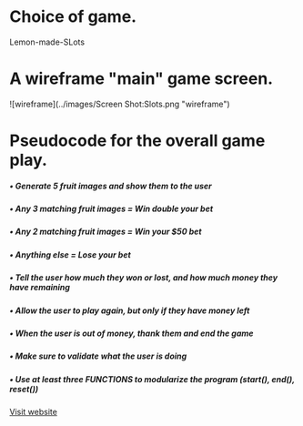 # Choice of game.
  Lemon-made-SLots

# A wireframe "main" game screen.
  ![wireframe](../images/Screen Shot:Slots.png "wireframe")

# Pseudocode for the overall game play.
##### • Generate 5 fruit images and show them to the user 
##### • Any 3 matching fruit images = Win double your bet
##### • Any 2 matching fruit images = Win your $50 bet
##### • Anything else = Lose your bet
##### • Tell the user how much they won or lost, and how much money they have remaining
##### • Allow the user to play again, but only if they have money left
##### • When the user is out of money, thank them and end the game
##### • Make sure to validate what the user is doing
##### • Use at least three FUNCTIONS to modularize the program (start(), end(), reset())

[Visit website](https://lemonmade1.github.io/Lemon-made-SLots/ "Lemon'made Slots")